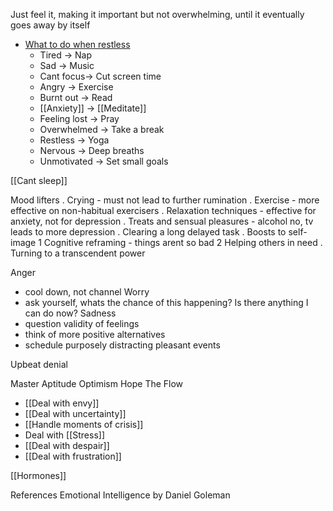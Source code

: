 Just feel it, making it important but not overwhelming, until it eventually goes away by itself

- [What to do when restless](https://www.linkedin.com/posts/stevenouri_if-you-are-stuck-with-a-problem-or-cant-activity-7055883225419694080-9WAw?utm_source=share&utm_medium=member_android)
	- Tired -> Nap
	- Sad -> Music
	- Cant focus-> Cut screen time
	- Angry -> Exercise
	- Burnt out -> Read
	- [[Anxiety]] -> [[Meditate]]
	- Feeling lost -> Pray
	- Overwhelmed -> Take a break
	- Restless -> Yoga
	- Nervous -> Deep breaths
	- Unmotivated -> Set small goals

[[Cant sleep]]
 
Mood lifters
. Crying - must not lead to further rumination
. Exercise - more effective on non-habitual exercisers
. Relaxation techniques - effective for anxiety, not for depression
. Treats and sensual pleasures - alcohol no, tv leads to more depression
. Clearing a long delayed task
. Boosts to self-image
1 Cognitive reframing - things arent so bad
2 Helping others in need
. Turning to a transcendent power

Anger
- cool down, not channel
Worry
- ask yourself, whats the chance of this happening? Is there anything I can do now?
Sadness
- question validity of feelings
- think of more positive alternatives
- schedule purposely distracting pleasant events

Upbeat denial
 
Master Aptitude
Optimism
Hope
The Flow

- [[Deal with envy]]
- [[Deal with uncertainty]]
- [[Handle moments of crisis]]
- Deal with [[Stress]]
- [[Deal with despair]]
- [[Deal with frustration]]

[[Hormones]]

References
Emotional Intelligence by Daniel Goleman
